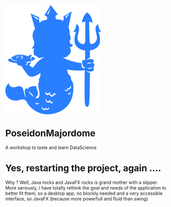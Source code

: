 ![logo](https://github.com/Aqueuse/PoseidonMajordome/blob/main/src/application/mascott_without_letters.png)

# PoseidonMajordome
A workshop to taste and learn DataScience


# Yes, restarting the project, again ....
Why ? Well, Java rocks and JavaFX rocks is grand mother with a slipper.
More seriously, I have totally rethink the goal and needs of the application to better fit them,
so a desktop app, no blockly needed and a very accessible interface, so JavaFX
(because more powerfull and fluid than swing)
